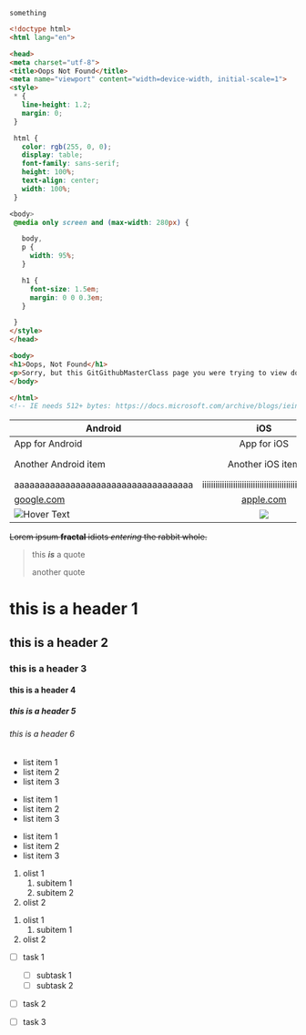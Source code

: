    `something`
   
   ``` html
   <!doctype html>
<html lang="en">

<head>
  <meta charset="utf-8">
  <title>Oops Not Found</title>
  <meta name="viewport" content="width=device-width, initial-scale=1">
  <style>
    * {
      line-height: 1.2;
      margin: 0;
    }

    html {
      color: rgb(255, 0, 0);
      display: table;
      font-family: sans-serif;
      height: 100%;
      text-align: center;
      width: 100%;
    }

 <body>
    @media only screen and (max-width: 280px) {

      body,
      p {
        width: 95%;
      }

      h1 {
        font-size: 1.5em;
        margin: 0 0 0.3em;
      }

    }
  </style>
</head>

<body>
  <h1>Oops, Not Found</h1>
  <p>Sorry, but this GitGithubMasterClass page you were trying to view does not exist.</p>
</body>

</html>
<!-- IE needs 512+ bytes: https://docs.microsoft.com/archive/blogs/ieinternals/friendly-http-error-pages -->

   ```


Android | iOS | Windows
--- | :---: | ---:
App for Android |  App for iOS | App for Windows
Another Android item | Another iOS item | Another Windows item
aaaaaaaaaaaaaaaaaaaaaaaaaaaaaaaaaaa | iiiiiiiiiiiiiiiiiiiiiiiiiiiiiiiiiiiiiiiiiiiiiiiiiiiiiiii | wwwwwwwwwww
[google.com](https://www.google.com) | [apple.com](https://www.apple.com) | [microsoft.com](https://www.microsoft.com)
![](https://1000logos.net/wp-content/uploads/2016/10/Android-Logo-2008.png "Hover Text") | ![](https://cdn3.iconfinder.com/data/icons/social-media-logos-glyph/2048/5315_-_Apple-512.png) | ![](https://upload.wikimedia.org/wikipedia/commons/thumb/0/0a/Unofficial_Windows_logo_variant_-_2002%E2%80%932012_%28Multicolored%29.svg/1161px-Unofficial_Windows_logo_variant_-_2002%E2%80%932012_%28Multicolored%29.svg.png)


~~Lorem ipsum __fractal__ idiots _entering_ the rabbit whole.~~

> this **_is_** a quote
> 
> another quote

# this is a header 1

## this is a header 2

### this is a header 3

#### this is a header 4

##### this is a header 5

###### this is a header 6

- list item 1
- list item 2
- list item 3

+ list item 1
+ list item 2
+ list item 3

* list item 1
* list item 2
* list item 3

1. olist 1
   1. subitem 1
   2. subitem 2
2. olist 2

1) olist 1
   1) subitem 1
2) olist 2


- [ ] task 1
   - [ ] subtask 1
   - [ ] subtask 2
- [ ] task 2
- [ ] task 3



